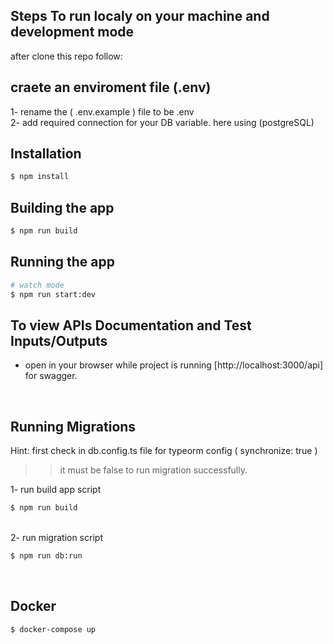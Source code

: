 ## Steps To run localy on your machine and development mode
 after clone this repo follow:
## craete an enviroment file (.env)
 1- rename the ( .env.example ) file to be .env
 <br>
 2- add required connection for your DB variable. here using (postgreSQL)

## Installation

```bash
$ npm install
```
## Building the app

```bash
$ npm run build
```
## Running the app

```bash
# watch mode
$ npm run start:dev
```

## To view APIs Documentation and Test Inputs/Outputs
- open in your browser while project is running [http://localhost:3000/api] for swagger.

<br>

## Running Migrations
Hint: first check in db.config.ts file for typeorm config ( synchronize: true ) 
>> it must be false to run migration successfully.

1- run build app script 
```bash
$ npm run build
```
<br>
2- run migration script

```bash
$ npm run db:run
```
<br> 

## Docker

```bash
$ docker-compose up
```


